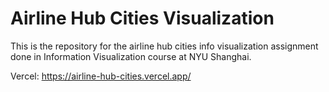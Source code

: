 # Airline Hub Cities Visualization

This is the repository for the airline hub cities info visualization assignment done in Information Visualization course at NYU Shanghai.

Vercel: https://airline-hub-cities.vercel.app/
